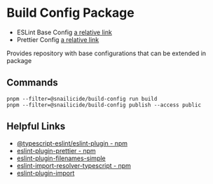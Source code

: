 # Build Config Package

-   ESLint Base Config [a relative link](./index.js)
-   Prettier Config [a relative link](./prettier.config.js)

Provides repository with base configurations that can be extended in package

## Commands

```shell
pnpm --filter=@snailicide/build-config run build
pnpm --filter=@snailicide/build-config publish --access public
```

## Helpful Links

-   [@typescript-eslint/eslint-plugin - npm](https://www.npmjs.com/package/@typescript-eslint/eslint-plugin)
-   [eslint-plugin-prettier - npm](https://www.npmjs.com/package/eslint-plugin-prettier)
-   [eslint-plugin-filenames-simple](https://github.com/epaew/eslint-plugin-filenames-simple/)
-   [eslint-import-resolver-typescript - npm](https://www.npmjs.com/package/eslint-import-resolver-typescript)
-   [eslint-plugin-import](https://www.npmjs.com/package/eslint-plugin-import)
